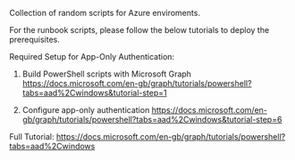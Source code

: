 Collection of random scripts for Azure enviroments.


For the runbook scripts, please follow the below tutorials to deploy the prerequisites.

Required Setup for App-Only Authentication:

1. Build PowerShell scripts with Microsoft Graph
  https://docs.microsoft.com/en-gb/graph/tutorials/powershell?tabs=aad%2Cwindows&tutorial-step=1
  
2. Configure app-only authentication
  https://docs.microsoft.com/en-gb/graph/tutorials/powershell?tabs=aad%2Cwindows&tutorial-step=6
  
Full Tutorial:
  https://docs.microsoft.com/en-gb/graph/tutorials/powershell?tabs=aad%2Cwindows
